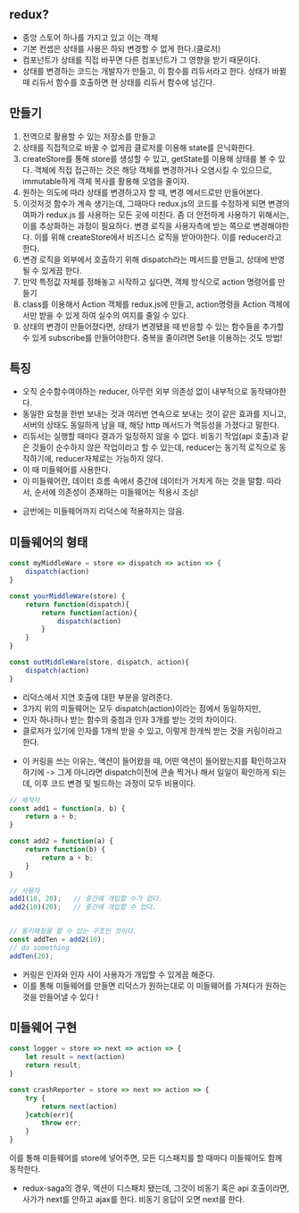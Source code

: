## redux? 

- 중앙 스토어 하나를 가지고 있고 이는 객체
- 기본 컨셉은 상태를 사용은 하되 변경할 수 없게 한다.(클로저)
- 컴포넌트가 상태를 직접 바꾸면 다른 컴포넌트가 그 영향을 받기 때문이다.
- 상태를 변경하는 코드는 개발자가 만들고, 이 함수를 리듀서라고 한다. 상태가 바뀔 때 리듀서 함수를 호출하면 현 상태를 리듀서 함수에 넘긴다.

## 만들기
1. 전역으로 활용할 수 있는 저장소를 만들고
2. 상태를 직접적으로 바꿀 수 없게끔 클로저를 이용해 state를 은닉화한다.
3. createStore를 통해 store를 생성할 수 있고, getState를 이용해 상태를 볼 수 있다. 객체에 직접 접근하는 것은 해당 객체를 변경하거나 오염시킬 수 있으므로, immutable하게 객체 복사를 활용해 오염을 줄이자.
4. 원하는 의도에 따라 상태를 변경하고자 할 때, 변경 메서드로만 만들어본다.
5. 이것저것 함수가 계속 생기는데, 그때마다 redux.js의 코드를 수정하게 되면 변경의 여파가 redux.js 를 사용하는 모든 곳에 미친다. 좀 더 안전하게 사용하기 위해서는, 이를 추상화하는 과정이 필요하다.
변경 로직을 사용자측에 받는 쪽으로 변경해야한다. 이를 위해 createStore에서 비즈니스 로직을 받아야한다. 이를 reducer라고 한다. 
6. 변경 로직을 외부에서 호출하기 위해 dispatch라는 메서드를 만들고, 상태에 반영될 수 있게끔 한다.
7. 만약 특정값 자체를 정해놓고 시작하고 싶다면, 객체 방식으로 action 명령어를 만들기
8. class를 이용해서 Action 객체를 redux.js에 만들고, action명령을 Action 객체에서만 받을 수 있게 하여 실수의 여지를 줄일 수 있다.
9. 상태의 변경이 만들어졌다면, 상태가 변경됐을 때 반응할 수 있는 함수들을 추가할 수 있게 subscribe를 만들어야한다. 중복을 줄이려면 Set을 이용하는 것도 방법! 

## 특징
- 오직 순수함수여야하는 reducer, 아무런 외부 의존성 없이 내부적으로 동작돼야한다.
- 동일한 요청을 한번 보내는 것과 여러번 연속으로 보내는 것이 같은 효과를 지니고, 서버의 상태도 동일하게 남을 때, 해당 http 메서드가 멱등성을 가졌다고 말한다. 
- 리듀서는 실행할 때마다 결과가 일정하지 않을 수 없다. 비동기 작업(api 호출)과 같은 것들이 순수하지 않은 작업이라고 할 수 있는데, reducer는 동기적 로직으로 동작하기에, reducer자체로는 가능하지 않다. 
- 이 때 미들웨어를 사용한다. 
- 이 미들웨어란, 데이터 흐름 속에서 중간에 데이터가 거치게 하는 것을 말함. 따라서, 순서에 의존성이 존재하는 미들웨어는 적용시 조심! 

* 금번에는 미들웨어까지 리덕스에 적용하지는 않음.

## 미들웨어의 형태 
```javascript
const myMiddleWare = store => dispatch => action => {
    dispatch(action)
}

const yourMiddleWare(store) {
    return function(dispatch){
        return function(action){
            dispatch(action)
        }
    }
}

const outMiddleWare(store, dispatch, action){
    dispatch(action)
}
```
- 리덕스에서 지연 호출에 대한 부분을 알려준다. 
- 3가지 위의 미들웨어는 모두 dispatch(action)이라는 점에서 동일하지만,
- 인자 하나하나 받는 함수의 중첨과 인자 3개를 받는 것의 차이이다. 
- 클로저가 있기에 인자를 1개씩 받을 수 있고, 이렇게 한개씩 받는 것을 커링이라고 한다. 

* 이 커링을 쓰는 이유는, 액션이 들어왔을 때, 어떤 액션이 들어왔는지를 확인하고자 하기에
-> 그게 아니라면 dispatch이전에 콘솔 찍거나 해서 일일이 확인하게 되는데, 이후 코드 변경 및 빌드하는 과정이 모두 비용이다. 

```javascript
// 제작자
const add1 = function(a, b) {
    return a + b;
}

const add2 = function(a) {
    return function(b) {
        return a + b;
    }
}

// 사용자
add1(10, 20);	// 중간에 개입할 수가 없다.
add2(10)(20);	// 중간에 개입할 수 있다.


// 몽키패칭을 할 수 있는 구조인 것이다.
const addTen = add2(10);
// do something
addTen(20);
```

- 커링은 인자와 인자 사이 사용자가 개입할 수 있게끔 해준다. 
- 이를 통해 미들웨어를 만들면 리덕스가 원하는대로 이 미들웨어를 가져다가 원하는 것을 만들어낼 수 있다 ! 

## 미들웨어 구현

```javascript
const logger = store => next => action => {
    let result = next(action)
    return result;
}

const crashReporter = store => next => action => {
    try {
        return next(action)
    }catch(err){
        throw err;
    }
}
```

이를 통해 미들웨어를 store에 넣어주면, 모든 디스패치를 할 때마다 미들웨어도 함께 동작한다. 
- redux-saga의 경우, 액션이 디스패치 됐는데, 그것이 비동기 혹은 api 호출이라면, 사가가 next를 안하고 ajax를 한다. 비동기 응답이 오면 next를 한다.